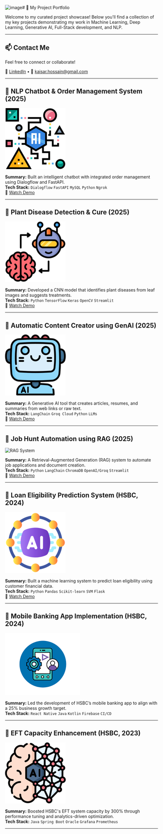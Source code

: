 ![image](https://github.com/user-attachments/assets/5c0cf32c-5240-4059-920a-bec92268079d)# 🚀 My Project Portfolio

Welcome to my curated project showcase! Below you'll find a collection of my key projects demonstrating my work in Machine Learning, Deep Learning, Generative AI, Full-Stack development, and NLP.

---

## 📫 Contact Me
Feel free to connect or collaborate!

🔗 [LinkedIn](https://linkedin.com/in/kaisarhossain/) • 📧 kaisar.hossain@gmail.com

---

## 🤖 NLP Chatbot & Order Management System (2025)
![Chatbot](icons/project5.png)

**Summary:** Built an intelligent chatbot with integrated order management using Dialogflow and FastAPI.  
**Tech Stack:** `Dialogflow` `FastAPI` `MySQL` `Python` `Ngrok`  
🎥 [Watch Demo](https://youtu.be/FXdmZJ5D6ME)

---

## 🌿 Plant Disease Detection & Cure (2025)
![Plant Disease](icons/project4.png)

**Summary:** Developed a CNN model that identifies plant diseases from leaf images and suggests treatments.  
**Tech Stack:** `Python` `TensorFlow` `Keras` `OpenCV` `Streamlit`  
🎥 [Watch Demo](https://youtu.be/QVX944amiuU)

---

## 🧠 Automatic Content Creator using GenAI (2025)
![GenAI](icons/project6.png)

**Summary:** A Generative AI tool that creates articles, resumes, and summaries from web links or raw text.  
**Tech Stack:** `LangChain` `Groq Cloud` `Python` `LLMs`  
🎥 [Watch Demo](https://youtu.be/nZsBJbWv_h8)

---

## 🧾 Job Hunt Automation using RAG (2025)
![RAG System](image/career_summary.ico)

**Summary:** A Retrieval-Augmented Generation (RAG) system to automate job applications and document creation.  
**Tech Stack:** `Python` `LangChain` `ChromaDB` `OpenAI/Groq` `Streamlit`  
🎥 [Watch Demo](https://youtu.be/i1Zrmp6KFGs)

---

## 🏦 Loan Eligibility Prediction System (HSBC, 2024)
![Loan ML](icons/project3.png)

**Summary:** Built a machine learning system to predict loan eligibility using customer financial data.  
**Tech Stack:** `Python` `Pandas` `Scikit-learn` `SVM` `Flask`  
🎥 [Watch Demo](https://youtu.be/esdWcIsgdzU)

---

## 📱 Mobile Banking App Implementation (HSBC, 2024)
![Mobile App](icons/project1.png)

**Summary:** Led the development of HSBC’s mobile banking app to align with a 25% business growth target.  
**Tech Stack:** `React Native` `Java` `Kotlin` `Firebase` `CI/CD`  

---

## 💸 EFT Capacity Enhancement (HSBC, 2023)
![EFT](icons/project2.png)

**Summary:** Boosted HSBC's EFT system capacity by 300% through performance tuning and analytics-driven optimization.  
**Tech Stack:** `Java` `Spring Boot` `Oracle` `Grafana` `Prometheus`  

---


